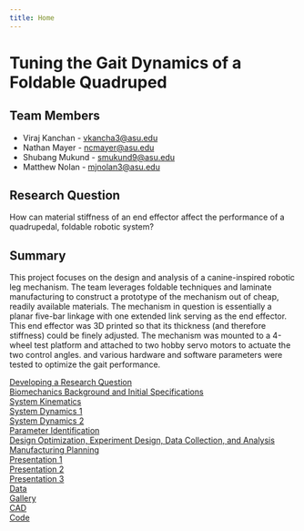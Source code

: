 ```yaml
---
title: Home
---
```


# Tuning the Gait Dynamics of a Foldable Quadruped


## Team Members
* Viraj Kanchan - vkancha3@asu.edu
* Nathan Mayer - ncmayer@asu.edu
* Shubang Mukund - smukund9@asu.edu
* Matthew Nolan - mjnolan3@asu.edu


## Research Question

How can material stiffness of an end effector affect the performance of a quadrupedal, foldable robotic system?

## Summary

This project focuses on the design and analysis of a canine-inspired robotic leg mechanism. The team leverages foldable techniques and laminate manufacturing to construct a prototype of the mechanism out of cheap, readily available materials. The mechanism in question is essentially a planar five-bar linkage with one extended link serving as the end effector. This end effector was 3D printed so that its thickness (and therefore stiffness) could be finely adjusted. The mechanism was mounted to a 4-wheel test platform and attached to two hobby servo motors to actuate the two control angles. and various hardware and software parameters were tested to optimize the gait performance. 

[Developing a Research Question](/assignment-1-research-question)\
[Biomechanics Background and Initial Specifications](Biomechanics_Background_and_Initial_Specifications.pdf)\
[System Kinematics](https://nbviewer.org/github/matt-nolan11/matt-nolan11.github.io/blob/main/System_Kinematics_Final.ipynb)\
[System Dynamics 1](https://nbviewer.org/github/matt-nolan11/matt-nolan11.github.io/blob/main/System_Dynamics_Final.ipynb)\
[System Dynamics 2](https://nbviewer.org/github/matt-nolan11/matt-nolan11.github.io/blob/main/System_Dynamics_2.ipynb)\
[Parameter Identification](/ParameterIDIndex)\
[Design Optimization, Experiment Design, Data Collection, and Analysis](/OptimizationIndex)\
[Manufacturing Planning](https://nbviewer.org/github/matt-nolan11/matt-nolan11.github.io/blob/main/Finalized_D_M_Workflow.ipynb)\
[Presentation 1](/presentation-1)\
[Presentation 2](/presentation-2)\
[Presentation 3](/presentation-3)\
[Data](/raw_data.zip)\
[Gallery](/Gallery)\
[CAD](/CAD)\
[Code](/Code)
